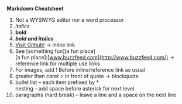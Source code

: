 **Markdown Cheatsheet**
1. Not a WYSIWYG editor nor a word processor
2. _italics_
3. **bold**
4. **_bold and italics_**
5. [Visit Github!]([www.github.com](http://www.github.com/)) → inline link
6. See [something fun][a fun place]  
[a fun place]:[www.buzzfeed.com](http://www.buzzfeed.com/) → reference link for multiple use links
7. For images, add ! Before inline/reference link as usual
8. greater than caret > in front of quote → blockquote
9. bullet list – each item prefixed by *  
nesting – add space before asterisk for next level
10. paragraphs (hard break) – leave a line and a space on the next line
<!--stackedit_data:
eyJoaXN0b3J5IjpbLTE0NjQ1NTYwNTZdfQ==
-->
